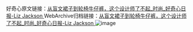 好奇心原文链接：[从盲文裙子到轮椅牛仔裤，这个设计师了不起_时尚_好奇心日报-Liz Jackson ](https://www.qdaily.com/articles/9012.html)
WebArchive归档链接：[从盲文裙子到轮椅牛仔裤，这个设计师了不起_时尚_好奇心日报-Liz Jackson ](http://web.archive.org/web/20190623153722/https://www.qdaily.com/articles/9012.html)
![image](http://ww3.sinaimg.cn/large/007d5XDpgy1g3ve2tyeaej30u086ce81)